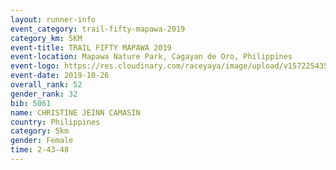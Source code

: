 ```yaml
---
layout: runner-info 
event_category: trail-fifty-mapawa-2019 
category_km: 5KM 
event-title: TRAIL FIFTY MAPAWA 2019 
event-location: Mapawa Nature Park, Cagayan de Oro, Philippines 
event-logo: https://res.cloudinary.com/raceyaya/image/upload/v1572254355/logo/trail-fifty-mapawa_fizjmb.jpg 
event-date: 2019-10-26 
overall_rank: 52
gender_rank: 32
bib: 5061
name: CHRISTINE JEINN CAMASIN
country: Philippines
category: 5km
gender: Female
time: 2-43-48
---
```


